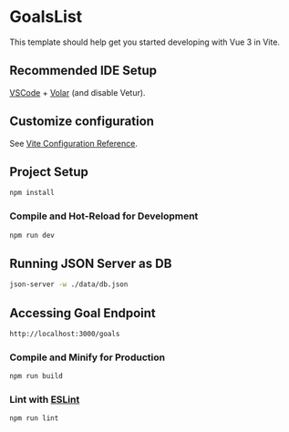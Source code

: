 # GoalsList

This template should help get you started developing with Vue 3 in Vite.

## Recommended IDE Setup

[VSCode](https://code.visualstudio.com/) + [Volar](https://marketplace.visualstudio.com/items?itemName=Vue.volar) (and disable Vetur).

## Customize configuration

See [Vite Configuration Reference](https://vitejs.dev/config/).

## Project Setup

```sh
npm install
```

### Compile and Hot-Reload for Development

```sh
npm run dev
```

## Running JSON Server as DB

```sh
json-server -w ./data/db.json
```

## Accessing Goal Endpoint 

```sh
http://localhost:3000/goals
```

### Compile and Minify for Production

```sh
npm run build
```


### Lint with [ESLint](https://eslint.org/)

```sh
npm run lint
```
